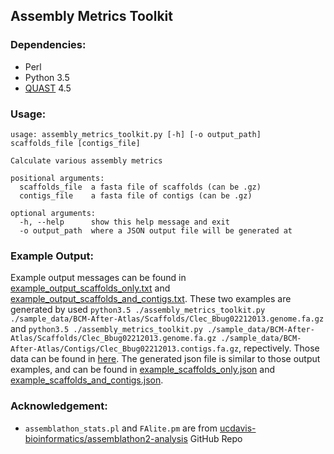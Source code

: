 ## Assembly Metrics Toolkit

### Dependencies:
 * Perl
 * Python 3.5
 * [QUAST](https://github.com/ablab/quast) 4.5

### Usage:
```
usage: assembly_metrics_toolkit.py [-h] [-o output_path] scaffolds_file [contigs_file]

Calculate various assembly metrics

positional arguments:
  scaffolds_file  a fasta file of scaffolds (can be .gz)
  contigs_file    a fasta file of contigs (can be .gz)

optional arguments:
  -h, --help      show this help message and exit
  -o output_path  where a JSON output file will be generated at
```

### Example Output:

Example output messages can be found in [example_output_scaffolds_only.txt](example_output_scaffolds_only.txt) and [example_output_scaffolds_and_contigs.txt](example_output_scaffolds_and_contigs.txt). These two examples are generated by used `python3.5 ./assembly_metrics_toolkit.py ./sample_data/BCM-After-Atlas/Scaffolds/Clec_Bbug02212013.genome.fa.gz` and `python3.5 ./assembly_metrics_toolkit.py ./sample_data/BCM-After-Atlas/Scaffolds/Clec_Bbug02212013.genome.fa.gz ./sample_data/BCM-After-Atlas/Contigs/Clec_Bbug02212013.contigs.fa.gz`, repectively. Those data can be found in [here](https://i5k.nal.usda.gov/data/Arthropoda/cimlec-%28Cimex_lectularius%29/Current%20Genome%20Assembly/1.Genome%20Assembly/BCM-After-Atlas/). The generated json file is similar to those output examples, and can be found in [example_scaffolds_only.json](example_scaffolds_only.json) and [example_scaffolds_and_contigs.json](example_scaffolds_and_contigs.json).

### Acknowledgement:
 * `assemblathon_stats.pl` and `FAlite.pm` are from [ucdavis-bioinformatics/assemblathon2-analysis](https://github.com/ucdavis-bioinformatics/assemblathon2-analysis) GitHub Repo
